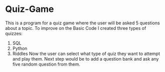 # Quiz-Game
This is a program for a quiz game where the user will be asked 5 questions about a topic.
To improve on the Basic Code I created three types of quizzes:
  1. SQL
  2. Python
  3. Riddles
Now the user can select what type of quiz they want to attempt and play them.
Next step would be to add a question bank and ask any five random question from them.
